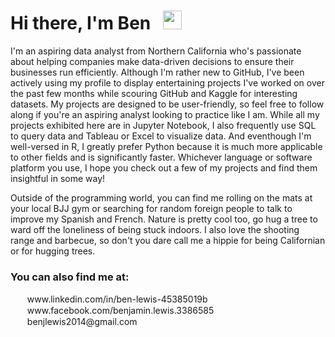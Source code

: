 # Hi there, I'm Ben &nbsp; <img src="https://img.icons8.com/emoji/48/000000/laptop-emoji.png" width=30>

I'm an aspiring data analyst from Northern California who's passionate about helping companies make data-driven decisions to ensure their businesses run efficiently. Although I'm rather new to GitHub, I've been actively using my profile to display entertaining projects I've worked on over the past few months while scouring GitHub and Kaggle for interesting datasets. My projects are designed to be user-friendly, so feel free to follow along if you're an aspiring analyst looking to practice like I am. While all my projects exhibited here are in Jupyter Notebook, I also frequently use SQL to query data and Tableau or Excel to visualize data. And eventhough I'm well-versed in R, I greatly prefer Python because it is much more applicable to other fields and is significantly faster. Whichever language or software platform you use, I hope you check out a few of my projects and find them insightful in some way!

Outside of the programming world, you can find me rolling on the mats at your local BJJ gym or searching for random foreign people to talk to improve my Spanish and French. Nature is pretty cool too, go hug a tree to ward off the loneliness of being stuck indoors. I also love the shooting range and barbecue, so don't you dare call me a hippie for being Californian or for hugging trees.

### You can also find me at:
<div>
  <a href="https://www.linkedin.com/in/ben-lewis-45385019b"><img src="http://t0.gstatic.com/images?q=tbn:ANd9GcRMCA3j2A8hfLl9p5UAU5nd9lvqLlNZvqoU4xOsZ192uH4IYS6X" width=15 height=15></a> &nbsp; www.linkedin.com/in/ben-lewis-45385019b
  <br>
  <a href="https://www.facebook.com/benjamin.lewis.3386585"><img src="https://img.icons8.com/fluent/48/000000/facebook-new.png" width=15; height=15;></a> &nbsp; www.facebook.com/benjamin.lewis.3386585
  <br>
  <a href="https://mail.google.com"><img src="https://img.icons8.com/fluent/48/000000/gmail--v1.png" width=15; height=15;></a> &nbsp; benjlewis2014@gmail.com
</div>
